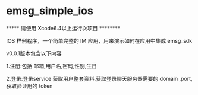 # emsg_simple_ios


***** 请使用 Xcode6.4以上运行次项目 ********

IOS 样例程序，一个简单完整的 IM 应用，用来演示如何在应用中集成 emsg_sdk

v0.0.1版本包含以下内容

1.注册:包括 邮箱,用户名,密码,性别,生日

2.登录:登录service 获取用户整套资料,获取登录聊天服务器需要的 domain ,port,获取验证用的 token
